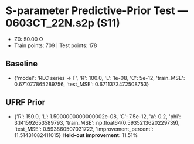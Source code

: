 # S-parameter Predictive-Prior Test — 0603CT_22N.s2p (S11)
- Z0: 50.00 Ω
- Train points: 709  |  Test points: 178

## Baseline
- {'model': 'RLC series -> Γ', 'R': 100.0, 'L': 1e-08, 'C': 5e-12, 'train_MSE': 0.671077865289756, 'test_MSE': 0.6711373472508753}

## UFRF Prior
- {'R': 150.0, 'L': 1.5000000000000002e-08, 'C': 7.5e-12, 'a': 0.2, 'phi': 3.141592653589793, 'train_MSE': np.float64(0.5935213620229739), 'test_MSE': 0.593860507031722, 'improvement_percent': 11.51431082411015}
**Held-out improvement:** 11.51%